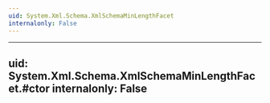 ```yaml
---
uid: System.Xml.Schema.XmlSchemaMinLengthFacet
internalonly: False
---
```


---
uid: System.Xml.Schema.XmlSchemaMinLengthFacet.#ctor
internalonly: False
---
